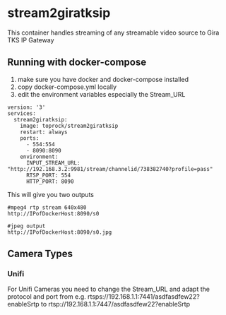 # stream2giratksip

This container  handles streaming of any streamable video source to Gira TKS IP Gateway

## Running with docker-compose

1. make sure you have docker and docker-compose installed
2. copy docker-compose.yml locally
3. edit the environment variables especially the Stream_URL

```
version: '3'
services:
  stream2giratksip:
    image: toprock/stream2giratksip
    restart: always
    ports:
      - 554:554
      - 8090:8090
    environment:
      INPUT_STREAM_URL: "http://192.168.3.2:9981/stream/channelid/738382740?profile=pass"
      RTSP_PORT: 554
      HTTP_PORT: 8090
```

This will give you two outputs
```
#mpeg4 rtp stream 640x480 
http://IPofDockerHost:8090/s0 

#jpeg output 
http://IPofDockerHost:8090/s0.jpg

```

## Camera Types

### Unifi 

For Unifi Cameras you need to change the Stream_URL and adapt the protocol and port from e.g. rtsps://192.168.1.1:7441/asdfasdfew22?enableSrtp to rtsp://192.168.1.1:7447/asdfasdfew22?enableSrtp